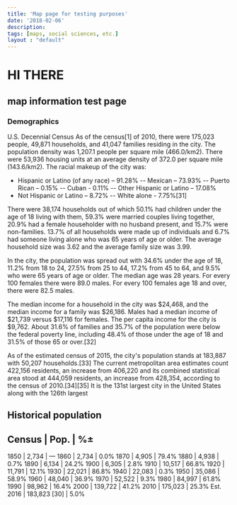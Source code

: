 ```yaml
---
title: 'Map page for testing purposes'
date: '2018-02-06'
description:
tags: [maps, social sciences, etc.]
layout : "default"
---
```


# HI THERE 
## map information test page

### Demographics

U.S. Decennial Census
As of the census[1] of 2010, there were 175,023 people, 49,871 households, and 41,047 families residing in the city. The population density was 1,207.1 people per square mile (466.0/km2). There were 53,936 housing units at an average density of 372.0 per square mile (143.6/km2). The racial makeup of the city was:

- Hispanic or Latino (of any race) – 91.28%
 -- Mexican – 73.93%
 -- Puerto Rican – 0.15%
 -- Cuban - 0.11%
 -- Other Hispanic or Latino – 17.08%
- Not Hispanic or Latino – 8.72%
 -- White alone - 7.75%[31]

There were 38,174 households out of which 50.1% had children under the age of 18 living with them, 59.3% were married couples living together, 20.9% had a female householder with no husband present, and 15.7% were non-families. 13.7% of all households were made up of individuals and 6.7% had someone living alone who was 65 years of age or older. The average household size was 3.62 and the average family size was 3.99.

In the city, the population was spread out with 34.6% under the age of 18, 11.2% from 18 to 24, 27.5% from 25 to 44, 17.2% from 45 to 64, and 9.5% who were 65 years of age or older. The median age was 28 years. For every 100 females there were 89.0 males. For every 100 females age 18 and over, there were 82.5 males.

The median income for a household in the city was $24,468, and the median income for a family was $26,186. Males had a median income of $21,739 versus $17,116 for females. The per capita income for the city is $9,762. About 31.6% of families and 35.7% of the population were below the federal poverty line, including 48.4% of those under the age of 18 and 31.5% of those 65 or over.[32]

As of the estimated census of 2015, the city's population stands at 183,887 with 50,207 households.[33] The current metropolitan area estimates count 422,156 residents, an increase from 406,220 and its combined statistical area stood at 444,059 residents, an increase from 428,354, according to the census of 2010.[34][35] It is the 131st largest city in the United States along with the 126th largest 


Historical population
----------------------
Census | Pop.	|	%±
-----------------------
1850 |	2,734	|	—
1860 |	2,734	|	0.0%
1870 | 4,905	 | 	79.4%
1880 |	4,938 |		0.7%
1890 |	6,134 |		24.2%
1900 |	6,305 |		2.8%
1910 |	10,517 |		66.8%
1920 |	11,791	 |	12.1%
1930 |	22,021	 |	86.8%
1940 |	22,083 |		0.3%
1950 |	35,086 |		58.9%
1960 |	48,040 |		36.9%
1970 |	52,522 |		9.3%
1980 |	84,997 |		61.8%
1990 |	98,962 |		16.4%
2000 |	139,722 |		41.2%
2010 |	175,023 |		25.3%
Est. 2016 |	183,823	[30] |	5.0%

